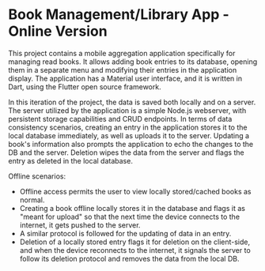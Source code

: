 # Book Management/Library App - Online Version

This project contains a mobile aggregation application specifically for managing read books. It allows adding book entries to its database, opening them in a separate menu and modifying their entries in the application display. The application has a Material user interface, and it is written in Dart, using the Flutter open source framework.

In this iteration of the project, the data is saved both locally and on a server. The server utilized by the application is a simple Node.js webserver, with persistent storage capabilities and CRUD endpoints. In terms of data consistency scenarios, creating an entry in the application stores it to the local database immediately, as well as uploads it to the server. Updating a book's information also prompts the application to echo the changes to the DB and the server. Deletion wipes the data from the server and flags the entry as deleted in the local database.

Offline scenarios:

- Offline access permits the user to view locally stored/cached books as normal. 
- Creating a book offline locally stores it in the database and flags it as "meant for upload" so that the next time the device connects to the internet, it gets pushed to the server. 
- A similar protocol is followed for the updating of data in an entry. 
- Deletion of a locally stored entry flags it for deletion on the client-side, and when the device reconnects to the internet, it signals the server to follow its deletion protocol and removes the data from the local DB.
